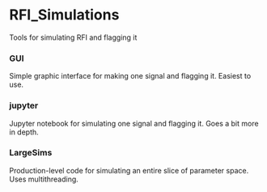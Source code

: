 # RFI_Simulations
 Tools for simulating RFI and flagging it


### GUI

Simple graphic interface for making one signal and flagging it. Easiest to use.

### jupyter

Jupyter notebook for simulating one signal and flagging it. Goes a bit more in depth.

### LargeSims

Production-level code for simulating an entire slice of parameter space. Uses multithreading.
